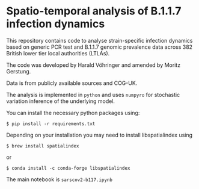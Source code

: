 # Spatio-temporal analysis of B.1.1.7 infection dynamics

This repository contains code to analyse strain-specific infection dynamics based on generic PCR test and B.1.1.7 genomic prevalence data across 382 British lower tier local authorities (LTLAs).

The code was developed by Harald Vöhringer and amended by Moritz Gerstung.

Data is from publicly available sources and COG-UK.

The analysis is implemented in `python` and uses `numpyro` for stochastic variation inference of the underlying model.

You can install the necessary python packages using:

```
$ pip install -r requirements.txt
```

Depending on your installation you may need to install libspatialindex using
```
$ brew install spatialindex
```
or 
```
$ conda install -c conda-forge libspatialindex
```

The main notebook is `sarscov2-b117.ipynb`